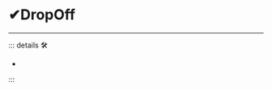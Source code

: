 # ✔<labor>DropOff</labor>

---

<!-- =================================================== -->
<!-- =================================================== -->
<!-- =================================================== -->
<!-- =================================================== -->
<!-- =================================================== -->
::: details 🛠

-

:::
